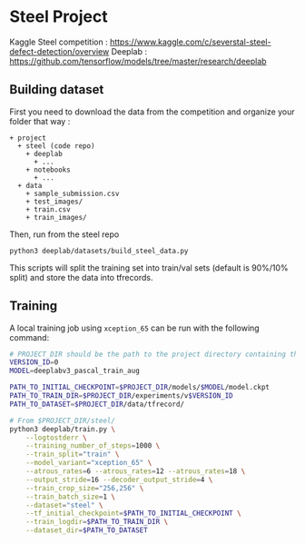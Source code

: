 # Steel Project
Kaggle Steel competition : https://www.kaggle.com/c/severstal-steel-defect-detection/overview
Deeplab : https://github.com/tensorflow/models/tree/master/research/deeplab


## Building dataset

First you need to download the data from the competition and organize your folder that way :  
```
+ project
  + steel (code repo)
    + deeplab
      + ...
    + notebooks
      + ...
  + data
    + sample_submission.csv  
    + test_images/  
    + train.csv  
    + train_images/  
```
Then, run from the steel repo
```
python3 deeplab/datasets/build_steel_data.py
```   
This scripts will split the training set into train/val sets (default is 90%/10% split) and store the data into tfrecords.


## Training


A local training job using `xception_65` can be run with the following command:

```bash
# PROJECT_DIR should be the path to the project directory containing the code repo, the data, the models, and the experiments
VERSION_ID=0
MODEL=deeplabv3_pascal_train_aug

PATH_TO_INITIAL_CHECKPOINT=$PROJECT_DIR/models/$MODEL/model.ckpt
PATH_TO_TRAIN_DIR=$PROJECT_DIR/experiments/v$VERSION_ID
PATH_TO_DATASET=$PROJECT_DIR/data/tfrecord/

# From $PROJECT_DIR/steel/
python3 deeplab/train.py \
    --logtostderr \
    --training_number_of_steps=1000 \
    --train_split="train" \
    --model_variant="xception_65" \
    --atrous_rates=6 --atrous_rates=12 --atrous_rates=18 \
    --output_stride=16 --decoder_output_stride=4 \
    --train_crop_size="256,256" \
    --train_batch_size=1 \
    --dataset="steel" \
    --tf_initial_checkpoint=$PATH_TO_INITIAL_CHECKPOINT \
    --train_logdir=$PATH_TO_TRAIN_DIR \
    --dataset_dir=$PATH_TO_DATASET
```
